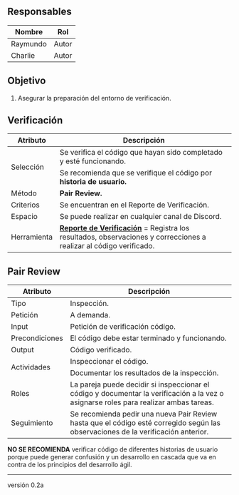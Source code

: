 ## Responsables
Nombre     | Rol
-----------|------------------
Raymundo   | Autor
Charlie    | Autor

## Objetivo
1. Asegurar la preparación del entorno de verificación.

## Verificación
<table>
  <thead>
    <tr>
      <th>Atributo</th>
      <th>Descripción</th>
    </tr>
  </thead>
  <tbody>
    <tr>
      <td rowspan="2">Selección</td>
      <td>Se verifica el código que hayan sido completado y esté funcionando.</td>
    </tr>
    <tr>
    <td>Se recomienda que se verifique el código por <strong>historia de usuario.</strong></td>
    </tr>
    <tr>
      <td>Método</td>
      <td><strong>Pair Review.</strong></td>
    </tr>
    <tr>
      <td>Criterios</td>
      <td>Se encuentran en el Reporte de Verificación.</td>
    </tr>
    <tr>
      <td>Espacio</td>
      <td>Se puede realizar en cualquier canal de Discord.</td>
    </tr>
    <tr>
      <td>Herramienta</td>
      <td><a href="https://docs.google.com/spreadsheets/d/1WccrRu2iMWX6y1USG_k5nElfajfu6ACS1L11QNGuKN0/edit#gid=39101311"><strong>Reporte de Verificación</strong></a> = Registra los resultados, observaciones y correcciones a realizar al código verificado.</td>
    </tr>
  </tbody>
</table>

## Pair Review
<table>
  <thead>
    <tr>
      <th>Atributo</th>
      <th>Descripción</th>
    </tr>
  </thead>
  <tbody>
     <tr>
      <td>Tipo</td>
      <td>Inspección.</td>
    </tr>
    <tr>
      <td>Petición</td>
      <td>A demanda.</td>
    </tr>
    <tr>
      <td>Input</td>
      <td>Petición de verificación código.</td>
    </tr>
    <tr>
      <td>Precondiciones</td>
      <td>El código debe estar terminado y funcionando.</td>
    </tr>
    <tr>
      <td>Output</td>
      <td>Código verificado.</td>
    </tr>
    <tr>
      <td rowspan="2">Actividades</td>
      <td>Inspeccionar el código.</td>
    </tr>
    <tr>
      <td>Documentar los resultados de la inspección.</td>
    </tr>
    <tr>
    <tr>
      <td>Roles</td>
      <td>La pareja puede decidir si inspeccionar el código y documentar la verificación a la vez o asignarse roles para realizar ambas tareas.</td>
    </tr>
      <td>Seguimiento</td>
      <td>Se recomienda pedir una nueva Pair Review hasta que el código esté corregido según las observaciones de la verificación anterior.</td>
    </tr>
  </tbody>
</table>


**NO SE RECOMIENDA** verificar código de diferentes historias de usuario porque puede generar confusión y un desarrollo en cascada que va en contra de los principios del desarrollo ágil.

***
versión 0.2a

